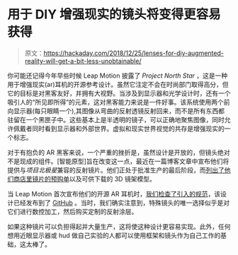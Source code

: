 # 用于 DIY 增强现实的镜头将变得更容易获得

> 原文：<https://hackaday.com/2018/12/25/lenses-for-diy-augmented-reality-will-get-a-bit-less-unobtainable/>

你可能还记得今年早些时候 Leap Motion 披露了 *Project North Star* ，这是一种用于增强现实(ar)耳机的开源参考设计。虽然它注定不会在时尚部门取得高分，但它的目标是对黑客友好，并拥有大视野。当涉及到显示器和光学设计时，还有一个吸引人的“所见即所得”的元素，这对黑客能力来说是一件好事。该系统使用两个前向显示器(每只眼睛一个),其图像从弯曲的反射透镜反射回来，而不是所有东西都驻留在一个黑匣子中。这些基本上是半透明的镜子，可以正确地聚焦图像，同时允许佩戴者同时看到显示器和外部世界。虚拟和现实世界视觉的共存是增强现实的一个标志。

对于有抱负的 AR 黑客来说，一个严重的挫折是，虽然设计是开放的，但镜头绝对不是现成的组件。[智能原型]旨在改变这一点，最近在一篇博客文章中宣布他们将提供与*项目北极星*兼容的反射镜片。他们正处于批准生产的最后阶段，而[列出了他们商店里镜片的预购单](https://www.smart-prototyping.com/Project-North-Star-Lens)以及可供下载的 3D 镜架模型。

当 Leap Motion 首次宣布他们的开源 AR 耳机时，[我们检查了引入的规范](https://hackaday.com/2018/04/10/leap-motion-announces-open-source-augmented-reality-headset/)，该设计已经发布到了 [GitHub](https://github.com/leapmotion/ProjectNorthStar) 。当时，我们确实注意到，特殊镜头的唯一选择似乎是对它们进行数控加工，然后购买定制的反射涂层。

如果这种镜片可以负担得起并大量生产，这将使这种设计更容易实现。此外，任何想用近眼显示器或 hud 做自己实验的人都可以使用框架和镜头作为自己工作的基础，这太棒了。